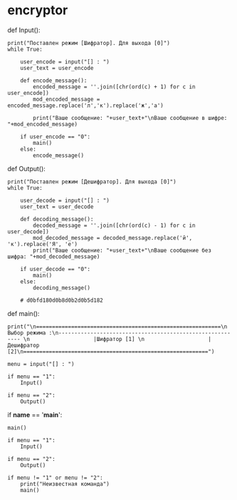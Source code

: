 # encryptor

def Input():

    print("Поставлен режим [Шифратор]. Для выхода [0]")
    while True:

        user_encode = input("[] : ")
        user_text = user_encode

        def encode_message():
            encoded_message = ''.join([chr(ord(c) + 1) for c in user_encode])
            mod_encoded_message = encoded_message.replace('л','к').replace('ж','а')

            print("Ваше сообщение: "+user_text+"\nВаше сообщение в шифре: "+mod_encoded_message)

        if user_encode == "0":
            main()
        else:
            encode_message()


def Output():

    print("Поставлен режим [Дешифратор]. Для выхода [0]")
    while True:

        user_decode = input("[] : ")
        user_text = user_decode

        def decoding_message():
            decoded_message = ''.join([chr(ord(c) - 1) for c in user_decode])
            mod_decoded_message = decoded_message.replace('й', 'к').replace('Я', 'е')
            print("Ваше сообщение: "+user_text+"\nВаше сообщение без шифра: "+mod_decoded_message)

        if user_decode == "0":
            main()
        else:
            decoding_message()

        # d0bfd180d0b8d0b2d0b5d182


def main():

    print("\n==========================================================\n                    Выбор режима :\n---------------------------------------------------------- \n                    |Шифратор [1] \n                    |Дешифратор [2]\n==========================================================")

    menu = input("[] : ")

    if menu == "1":
        Input()

    if menu == "2":
        Output()


if __name__ == '__main__':

    main()

    if menu == "1":
        Input()

    if menu == "2":
        Output()

    if menu != "1" or menu != "2":
        print("Неизвестная команда")
        main()
